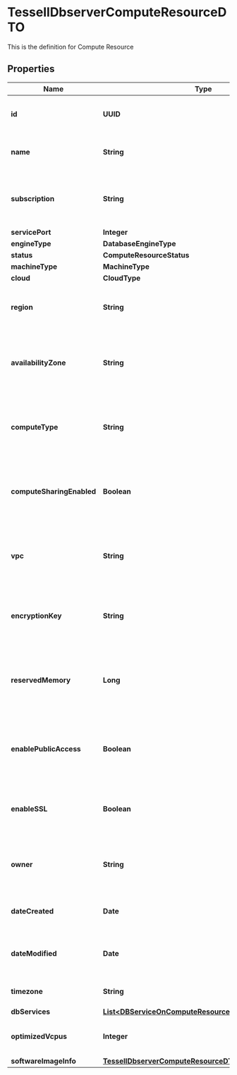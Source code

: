 

# TessellDbserverComputeResourceDTO

This is the definition for Compute Resource

## Properties

Name | Type | Description | Notes
------------ | ------------- | ------------- | -------------
**id** | **UUID** | The ID of the Compute Resource |  [optional]
**name** | **String** | The name of the Compute Resource | 
**subscription** | **String** | The subscription under which this resource is created |  [optional]
**servicePort** | **Integer** |  |  [optional]
**engineType** | **DatabaseEngineType** |  |  [optional]
**status** | **ComputeResourceStatus** |  |  [optional]
**machineType** | **MachineType** |  |  [optional]
**cloud** | **CloudType** |  |  [optional]
**region** | **String** | The region where the Compute Resource is hosted |  [optional]
**availabilityZone** | **String** | The availability zone where the Compute Resource is hosted |  [optional]
**computeType** | **String** | The compute type to be used for provisioning the DB Service |  [optional]
**computeSharingEnabled** | **Boolean** | Whether the Compute Resource is shared across multiple DB Services |  [optional]
**vpc** | **String** | The VPC which is used for provisioning the Compute Resource |  [optional]
**encryptionKey** | **String** | The encryption key which is used to encrypt the data at rest |  [optional]
**reservedMemory** | **Long** | The memory (in bytes) that has been collectively reserved for all hosted DB Services |  [optional]
**enablePublicAccess** | **Boolean** | Whether public access is enabled on the Compute Resource |  [optional]
**enableSSL** | **Boolean** | Whether SSL is enabled on the Compute Resource |  [optional]
**owner** | **String** | The email address of the owner of the Compute Resource |  [optional]
**dateCreated** | **Date** | Timestamp when the entity was created |  [optional]
**dateModified** | **Date** | Timestamp when the entity was last modified |  [optional]
**timezone** | **String** | The timezone detail |  [optional]
**dbServices** | [**List&lt;DBServiceOnComputeResource&gt;**](DBServiceOnComputeResource.md) |  |  [optional]
**optimizedVcpus** | **Integer** | vcpus usable by the db service(s) |  [optional]
**softwareImageInfo** | [**TessellDbserverComputeResourceDTOSoftwareImageInfo**](TessellDbserverComputeResourceDTOSoftwareImageInfo.md) |  |  [optional]




